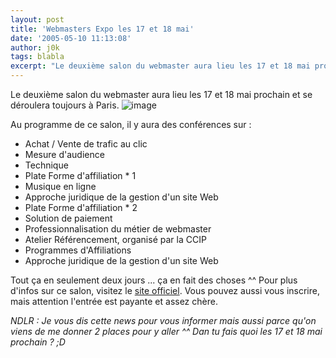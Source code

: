 ```yaml
---
layout: post
title: 'Webmasters Expo les 17 et 18 mai'
date: '2005-05-10 11:13:08'
author: j0k
tags: blabla
excerpt: "Le deuxième salon du webmaster aura lieu les 17 et 18 mai prochain et se déroulera toujours à Paris.     \n )"
---
```


Le deuxième salon du webmaster aura lieu les 17 et 18 mai prochain et se déroulera toujours à Paris.
 ![image](http://www.webmasters-expo.com/logos-salon/468x60_WME_1.gif)

Au programme de ce salon, il y aura des conférences sur :

* Achat / Vente de trafic au clic
* Mesure d'audience
* Technique
* Plate Forme d'affiliation * 1
* Musique en ligne
* Approche juridique de la gestion d'un site Web
* Plate Forme d'affiliation * 2
* Solution de paiement
* Professionnalisation du métier de webmaster
* Atelier Référencement, organisé par la CCIP
* Programmes d'Affiliations
* Approche juridique de la gestion d'un site Web

Tout ça en seulement deux jours ... ça en fait des choses ^^   Pour plus d'infos sur ce salon, visitez le [site officiel](http://www.webmasters-expo.com/). Vous pouvez aussi vous inscrire, mais attention l'entrée est payante et assez chère.

*NDLR : Je vous dis cette news pour vous informer mais aussi parce qu'on viens de me donner 2 places pour y aller ^^   Dan tu fais quoi les 17 et 18 mai prochain ? ;D*
